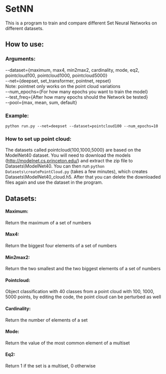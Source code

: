 # SetNN
This is a program to train and compare different Set Neural Networks on different datasets. 

## How to use:
### Arguments:

--dataset={maximum, max4, min2max2, cardinality, mode, eq2, pointcloud100, pointcloud1000, pointcloud5000}   
\--net={deepset, set_transformer, pointnet, repset}  
Note: pointnet only works on the point cloud variations  
\--num_epochs={For how many epochs you want to train the model}  
\--test_freq={After how many epochs should the Network be tested}  
\--pool={max, mean, sum, default}

### Example:  
```
python run.py --net=deepset --dataset=pointcloud100 --num_epochs=10
```

### How to set up point cloud:
The datasets called pointcloud{100,1000,5000} are based on the ModelNet40 dataset. You will need to download the models (http://modelnet.cs.princeton.edu/) and extract the zip file to Datasets\ModelNet40\. You can then run ``python Datasets\createPointCloud.py`` (takes a few minutes), which creates Datasets\ModelNet40_cloud.h5. After that you can delete the downloaded files again and use the dataset in the program.

## Datasets:
#### Maximum:
Return the maximum of a set of numbers
#### Max4:
Return the biggest four elements of a set of numbers
#### Min2max2:
Return the two smallest and the two biggest elements of a set of numbers
#### Pointcloud:
Object classification with 40 classes from a point cloud with 100, 1000, 5000 points, by editing the code, the point cloud can be perturbed as well
#### Cardinality:
Return the number of elements of a set
#### Mode:
Return the value of the most common element of a multiset
#### Eq2:
Return 1 if the set is a multiset, 0 otherwise
